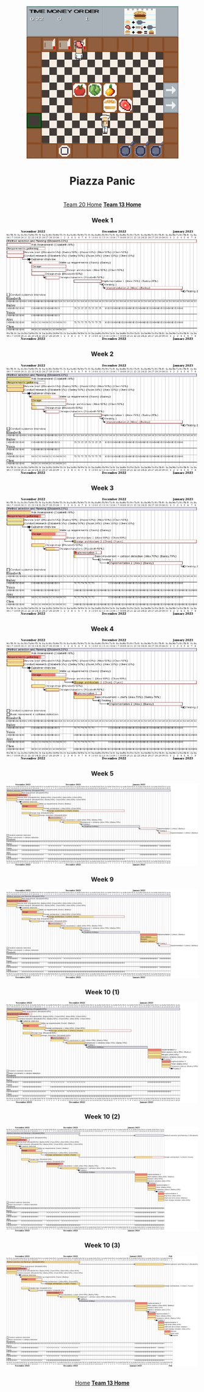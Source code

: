 <div align="center">
  <a href="https://github.com/CrimsonLeaves/ENG1-Team20-Assessment2">
    <img src="./images/gameScreenshotTeam13.png" alt="Logo" width="399" height="400">
  </a>

  <h1 align="center">Piazza Panic</h1>

  <p align="center">
    <br />
    <a href="https://github.com/GourdoRamsay/GourdoRamsay.github.io">Team 20 Home</a>
    <a href="TEAM13README"><strong>Team 13 Home</strong></a>
  </p>
</div>


<h3 align="center">Week 1</h3>
<p align="center">
  <img src="images/ganntCharts/week1.png">
</p>
<h3 align="center">Week 2</h3>
<p align="center">
  <img src="images/ganntCharts/week2.png">
</p>
<h3 align="center">Week 3</h3>
<p align="center">
  <img src="images/ganntCharts/week3.png">
</p>
<h3 align="center">Week 4</h3>
<p align="center">
  <img src="images/ganntCharts/week4.png">
</p>
<h3 align="center">Week 5</h3>
<p align="center">
  <img src="images/ganntCharts/week5.png">
</p>
<h3 align="center">Week 9</h3>
<p align="center">
  <img src="images/ganntCharts/week9.png">
</p>
<h3 align="center">Week 10 (1)</h3>
<p align="center">
  <img src="images/ganntCharts/week10p1.png">
</p>
<h3 align="center">Week 10 (2)</h3>
<p align="center">
  <img src="images/ganntCharts/week10p2.png">
</p>
<h3 align="center">Week 10 (3)</h3>
<p align="center">
  <img src="images/ganntCharts/week10p3.png">
</p>

<div align="center">
  <p align="center">
    <br />
    <a href="https://github.com/GourdoRamsay/GourdoRamsay.github.io">Home</a>
    <a href="TEAM13README"><strong>Team 13 Home</strong></a>
  </p>
</div>